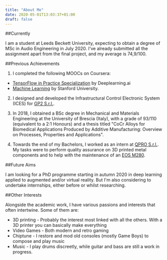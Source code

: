 ```yaml
---
title: "About Me"
date: 2020-05-01T13:03:37+01:00
draft: false
---
```

##Currently

I am a student at Leeds Beckett University, expecting to obtain a degree of MSc in Audio Engineering in July 2020. I've already submitted all the assignment apart from the final project, and my average is 74,9/100.

##Previous Achievements

1. I completed the following MOOCs on Coursera:
- [TensorFlow in Practice Specialization](https://coursera.org/share/d7622e4151c541ad2476837b524214d5) by Deeplearning.ai
- [Machine Learning](https://coursera.org/share/afdf9bb56bce7d9c91a3a90d8382a69d) by Stanford University.

2. I designed and developed the Infrastructural Control Electronic System (ICES) for [GP2 S.r.l.](https://www.gp2.info/).

3. In 2018, I obtained a BSc degree in Mechanical and Materials Engineering at the University of Brescia (Italy), with a grade of 93/110 (equivalent to a 2:1 Honours) and a thesis titled "CoCr Alloys for Biomedical Applications Produced by Additive Manufacturing: Overview on Processes, Properties and Applications".

4. Towards the end of my Bachelors, I worked as an intern at [QPRO S.r.l.](https://www.qpro.it/). My tasks were to perform quality assurance on 3D printed metal components and to help with the maintenance of an [EOS M280](https://www.eos.info/en/additive-manufacturing/3d-printing-metal).

##Future Aims

I am looking for a PhD programme starting in autumn 2020 in deep learning applied to augmented and/or virtual reality. But I'm also considering to undertake internships, either before or whilst researching.

##Other Interests

Alongside the academic work, I have various passions and interests that often intertwine. Some of them are:
- 3D printing - Probably the interest most linked with all the others. With a 3D printer you can basically make everything
- Video Games - Both modern and retro gaming
- Chiptune - I restore and mod old consoles (mostly Game Boys) to compose and play music
- Music - I play drums discreetly, while guitar and bass are still a work in progress.

